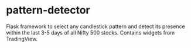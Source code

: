 # pattern-detector
Flask framework to select any candlestick pattern and detect its presence within the last 3-5 days of all Nifty 500 stocks. Contains widgets from TradingView.
